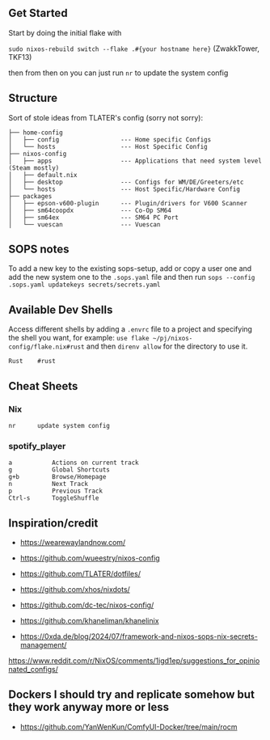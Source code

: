 ## Get Started

Start by doing the initial flake with

`sudo nixos-rebuild switch --flake .#{your hostname here}` (ZwakkTower, TKF13)

then from then on you can just run `nr` to update the system config

## Structure

Sort of stole ideas from TLATER's config (sorry not sorry):
```
├── home-config
│   ├── config                 --- Home specific Configs
│   └── hosts                  --- Host Specific Config
├── nixos-config
│   ├── apps                   --- Applications that need system level (Steam mostly)
│   ├── default.nix
│   ├── desktop                --- Configs for WM/DE/Greeters/etc
│   └── hosts                  --- Host Specific/Hardware Config
├── packages
│   ├── epson-v600-plugin      --- Plugin/drivers for V600 Scanner
│   ├── sm64coopdx             --- Co-Op SM64
│   ├── sm64ex                 --- SM64 PC Port
│   └── vuescan                --- Vuescan
```

## SOPS notes

To add a new key to the existing sops-setup, add or copy a user one and add the new system one to the `.sops.yaml` file and then run `sops --config .sops.yaml updatekeys secrets/secrets.yaml`

## Available Dev Shells

Access different shells by adding a `.envrc` file to a project and specifying the shell you want, for example: `use flake ~/pj/nixos-config/flake.nix#rust` and then `direnv allow` for the directory to use it.

```
Rust    #rust
```

## Cheat Sheets

### Nix
```
nr      update system config
```

### spotify_player
```
a           Actions on current track
g           Global Shortcuts
g+b         Browse/Homepage
n           Next Track
p           Previous Track
Ctrl-s      ToggleShuffle
```

## Inspiration/credit

- https://wearewaylandnow.com/

- https://github.com/wueestry/nixos-config
- https://github.com/TLATER/dotfiles/
- https://github.com/xhos/nixdots/
- https://github.com/dc-tec/nixos-config/
- https://github.com/khaneliman/khanelinix
- https://0xda.de/blog/2024/07/framework-and-nixos-sops-nix-secrets-management/

https://www.reddit.com/r/NixOS/comments/1igd1ep/suggestions_for_opinionated_configs/

## Dockers I should try and replicate somehow but they work anyway more or less

- https://github.com/YanWenKun/ComfyUI-Docker/tree/main/rocm